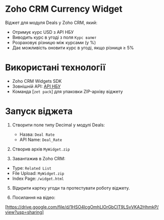 # Zoho CRM Currency Widget

Віджет для модуля Deals у Zoho CRM, який:

- Отримує курс USD з API НБУ
- Виводить курс в угоді з поля `Курс валют`
- Розраховує різницю між курсами (у %)
- Дає можливість оновити курс в угоді, якщо різниця ≥ 5%

# Використані технології

- Zoho CRM Widgets SDK
- Зовнішній API: [API НБУ](https://bank.gov.ua/NBUStatService/v1/statdirectory/dollar_info?json)
- Команда [`zet pack`] для упаковки ZIP-архіву віджету

# Запуск віджета

1. Створити поле типу Decimal у модулі Deals:

   - Назва: `Deal Rate`
   - API Name: `Deal_Rate`

2. Створив архів `MyWidget.zip`

3. Завантажив в Zoho CRM:

- Type: `Related List`
- File Upload: `MyWidget.zip`
- Index Page: `/widget.html`

5. Відкрити картку угоди та протестувати роботу віджету.

6. Посилання на відео: 

[https://drive.google.com/file/d/1HSO4lcgOmhLlOrGbClT9LSvVKA2HhmkP/view?usp=sharing]
